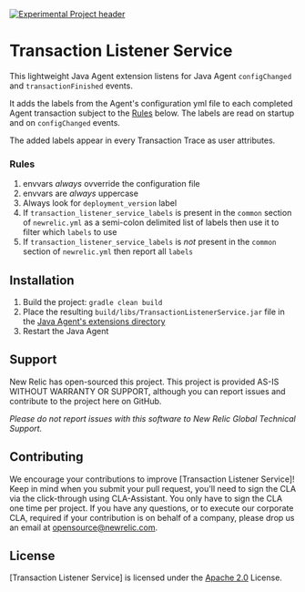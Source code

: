 [![Experimental Project header](https://github.com/newrelic/opensource-website/raw/master/src/images/categories/Experimental.png)](https://opensource.newrelic.com/oss-category/#experimental)

# Transaction Listener Service 

This lightweight Java Agent extension listens for Java Agent `configChanged` and `transactionFinished` events.

It adds the labels from the Agent's configuration yml file to each completed Agent transaction subject to the [Rules](#Rules) below. The labels are read on startup and on `configChanged` events.

The added labels appear in every Transaction Trace as user attributes.

### Rules
1. envvars *always* ovverride the configuration file
2. envvars are *always* uppercase
3. Always look for `deployment_version` label
4. If `transaction_listener_service_labels` is present in the `common` section of `newrelic.yml` as a semi-colon delimited list of labels then use it to filter which `labels` to use 
5. If `transaction_listener_service_labels` is *not* present in the `common` section of `newrelic.yml` then report all `labels`

## Installation

1. Build the project: `gradle clean build`
2. Place the resulting `build/libs/TransactionListenerService.jar` file in the [Java Agent's extensions directory](https://docs.newrelic.com/docs/agents/java-agent/instrumentation/extension-additional-instrumentation-modules)
3. Restart the Java Agent

## Support

New Relic has open-sourced this project. This project is provided AS-IS WITHOUT WARRANTY OR SUPPORT, although you can report issues and contribute to the project here on GitHub.

_Please do not report issues with this software to New Relic Global Technical Support._

## Contributing
We encourage your contributions to improve [Transaction Listener Service]! Keep in mind when you submit your pull request, you'll need to sign the CLA via the click-through using CLA-Assistant. You only have to sign the CLA one time per project.
If you have any questions, or to execute our corporate CLA, required if your contribution is on behalf of a company,  please drop us an email at opensource@newrelic.com.

## License
[Transaction Listener Service] is licensed under the [Apache 2.0](http://apache.org/licenses/LICENSE-2.0.txt) License.

